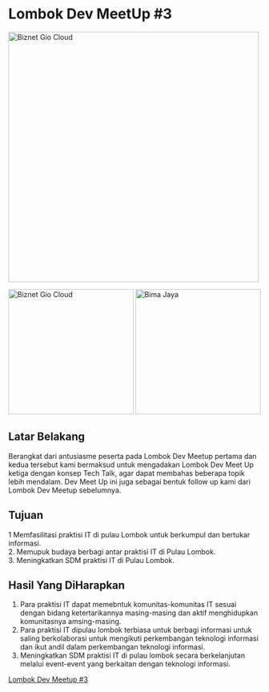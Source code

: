 # Lombok Dev MeetUp #3

[<img src="https://github.com/LombokDevMeetup/Lombok-Dev-Meetup-003/blob/master/assets/img/meetup.png" width="500px" title="Biznet Gio Cloud" alt="Biznet Gio Cloud">](https://www.biznetgio.com/)

[<img src="https://github.com/LombokDevMeetup/Lombok-Dev-Meetup-003/blob/master/assets/img/biznet.png" width="250px" title="Biznet Gio Cloud" alt="Biznet Gio Cloud">](https://www.biznetgio.com/) 
[<img src="https://github.com/LombokDevMeetup/Lombok-Dev-Meetup-003/blob/master/assets/img/bimajaya.png" width="250px" title="Bima Jaya" alt="Bima Jaya">](https://bimajaya.co.id/)

## Latar Belakang
Berangkat dari antusiasme peserta pada Lombok Dev Meetup pertama dan kedua tersebut kami bermaksud untuk mengadakan Lombok Dev Meet Up ketiga dengan konsep Tech Talk, agar dapat membahas beberapa topik lebih mendalam. Dev Meet Up ini juga sebagai bentuk follow up kami dari Lombok Dev Meetup sebelumnya.

## Tujuan
1 Memfasilitasi praktisi IT di pulau Lombok untuk berkumpul dan bertukar informasi.<br/>
2. Memupuk budaya berbagi antar praktisi IT di Pulau Lombok.<br/>
3. Meningkatkan SDM praktisi IT di Pulau Lombok.<br/>

## Hasil Yang DiHarapkan
1. Para praktisi IT dapat memebntuk komunitas-komunitas IT sesuai dengan bidang ketertarikannya masing-masing dan aktif menghidupkan komunitasnya amsing-masing.<br/>
2. Para praktisi IT dipulau lombok terbiasa untuk berbagi informasi untuk saling berkolaborasi untuk mengikuti perkembangan teknologi informasi dan ikut andil dalam perkembangan teknologi informasi.<br/>
3. Meningkatkan SDM praktisi IT di pulau lombok secara berkelanjutan melalui event-event yang berkaitan dengan teknologi informasi.<br/>


[Lombok Dev Meetup #3](https://lombokdevmeetup.github.io/Lombok-Dev-Meetup-003/)

